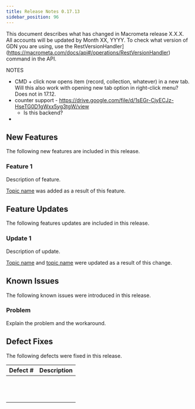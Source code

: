 ```yaml
---
title: Release Notes 0.17.13
sidebar_position: 96
---
```


This document describes what has changed in Macrometa release X.X.X. All accounts will be updated by Month XX, YYYY. To check what version of GDN you are using, use the RestVersionHandler](https://macrometa.com/docs/api#/operations/RestVersionHandler) command in the API.

NOTES
- CMD + click now opens item (record, collection, whatever) in a new tab. Will this also work with opening new tab option in right-click menu? Does not in 17.12.
- counter support - https://drive.google.com/file/d/1sEGr-CjyECJz-HseTG0D1gWxx5yg3tgW/view
  -  Is this backend?
-  


## New Features

The following new features are included in this release.

### Feature 1

Description of feature.

[Topic name](link) was added as a result of this feature.

## Feature Updates

The following features updates are included in this release.

### Update 1

Description of update.

[Topic name](link) and [topic name](link) were updated as a result of this change.

## Known Issues

The following known issues were introduced in this release.

### Problem

Explain the problem and the workaround.

## Defect Fixes

The following defects were fixed in this release.

| Defect #  | Description  |
|---|---|
|   |   |
|   |   |
|   |   |
|   |   |
|   |   |
|   |   |
|   |   |
|   |   |
|   |   |
|   |   |
|   |   |
|   |   |